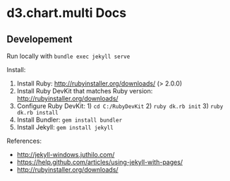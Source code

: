 # d3.chart.multi Docs

## Developement

Run locally with `bundle exec jekyll serve`

Install:

1. Install Ruby: http://rubyinstaller.org/downloads/ (> 2.0.0)
2. Install Ruby DevKit that matches Ruby version: http://rubyinstaller.org/downloads/
3. Configure Ruby DevKit: 1) `cd C:/RubyDevKit` 2) `ruby dk.rb init` 3) `ruby dk.rb install`
4. Install Bundler: `gem install bundler`
5. Install Jekyll: `gem install jekyll`

References:

- http://jekyll-windows.juthilo.com/
- https://help.github.com/articles/using-jekyll-with-pages/
- http://rubyinstaller.org/downloads/